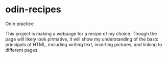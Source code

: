 
# odin-recipes
Odin practice

This project is making a webpage for a recipe of my choice.
Though the page will likely look primative, it will show my understanding of
the basic principals of HTML, including writing text, inserting pictures, and 
linking to different pages. 
